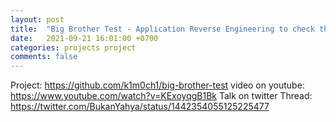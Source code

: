 ```yaml
---
layout: post
title:  "Big Brother Test - Application Reverse Engineering to check the privacy"
date:   2021-09-21 16:01:00 +0700
categories: projects project
comments: false
---
```


Project: https://github.com/k1m0ch1/big-brother-test
video on youtube: https://www.youtube.com/watch?v=KExoyqgB1Bk
Talk on twitter Thread: https://twitter.com/BukanYahya/status/1442354055125225477